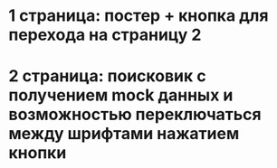 # 1 страница: постер + кнопка для перехода на страницу 2

# 2 страница: поисковик с получением mock данных и возможностью переключаться между шрифтами нажатием кнопки
